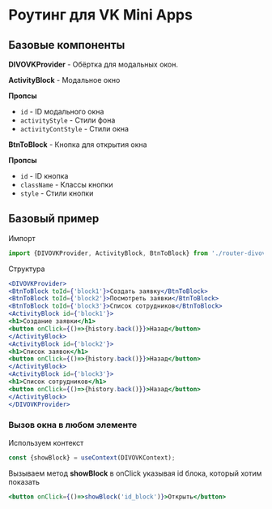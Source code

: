 # Роутинг для VK Mini Apps

## Базовые компоненты
**DIVOVKProvider** - Обёртка для модальных окон.

**ActivityBlock** - Модальное окно

**Пропсы**
* `id` - ID модального окна
* `activityStyle` - Стили фона
* `activityContStyle` - Стили окна

**BtnToBlock** - Кнопка для открытия окна

**Пропсы**
* `id` - ID кнопка
* `className` - Классы кнопки
* `style` - Стили кнопки

## Базовый пример
Импорт
```jsx
import {DIVOVKProvider, ActivityBlock, BtnToBlock} from './router-divovk';
```
Структура
```jsx
<DIVOVKProvider>
<BtnToBlock toId={'block1'}>Создать заявку</BtnToBlock>
<BtnToBlock toId={'block2'}>Посмотреть заявки</BtnToBlock>
<BtnToBlock toId={'block3'}>Список сотрудников</BtnToBlock>
<ActivityBlock id={'block1'}>
<h1>Создание заявки</h1>
<button onClick={()=>{history.back()}}>Назад</button>
</ActivityBlock>
<ActivityBlock id={'block2'}>
<h1>Список заявок</h1>
<button onClick={()=>{history.back()}}>Назад</button>
</ActivityBlock>
<ActivityBlock id={'block3'}>
<h1>Список сотрудников</h1>
<button onClick={()=>{history.back()}}>Назад</button>
</ActivityBlock>
</DIVOVKProvider>
```

### Вызов окна в любом элементе

Используем контекст
```jsx 
const {showBlock} = useContext(DIVOVKContext);
```
Вызываем метод **showBlock** в onClick указывая id блока, который хотим показать
```jsx
<button onClick={()=>showBlock('id_block')}>Открыть</button>
```
